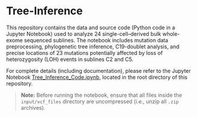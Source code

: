 # Tree-Inference

This repository contains the data and source code (Python code in a Jupyter Notebook) used to analyze 24 single-cell–derived bulk whole-exome sequenced sublines. The notebook includes mutation data preprocessing, phylogenetic tree inference, C19-doublet analysis, and precise locations of 23 mutations potentially affected by loss of heterozygosity (LOH) events in sublines C2 and C5.

For complete details (including documentation), please refer to the Jupyter Notebook [Tree_Inference_Code.ipynb](https://github.com/smalikic/Tree-Inference/blob/main/Tree_Inference_Code.ipynb), located in the root directory of this repository.

> **Note:** Before running the notebook, ensure that all files inside the `input/vcf_files` directory are uncompressed (i.e., unzip all `.zip` archives).
